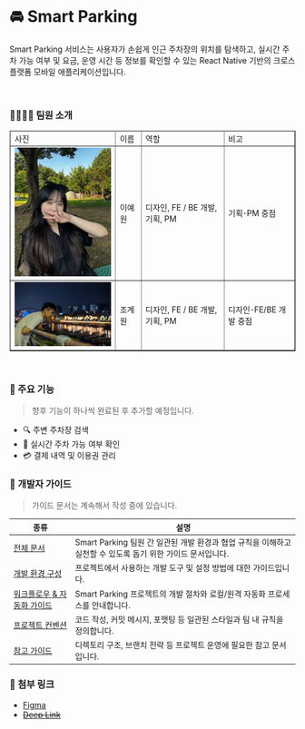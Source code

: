 # 🚘 Smart Parking

Smart Parking 서비스는 사용자가 손쉽게 인근 주차장의 위치를 탐색하고, 실시간 주차 가능 여부 및 요금, 운영 시간 등 정보를 확인할 수 있는 React Native 기반의 크로스 플랫폼 모바일 애플리케이션입니다.

<br />

### 🧑‍💻👩‍💻 팀원 소개

<table border="1">
  <thead>
    <tr>
      <td>사진</td>
      <td>이름</td>
      <td>역할</td>
      <td>비고</td>
    </tr>
  </thead>

  <tbody>
    <tr>
      <td><img src="./assets/images/docs/이예원.webp" alt="이예원" width=248/></td>
      <td>이예원</td>
      <td>디자인, FE / BE 개발, 기획, PM</td>
      <td>기획･PM 중점</td>
    </tr>
    <tr>
      <td><img src="./assets/images/docs/조계원.webp" alt="조계원" width=248 /></td>
      <td>조계원</td>
      <td>디자인, FE / BE 개발, 기획, PM</td>
      <td>디자인･FE/BE 개발 중점</td>
    </tr>
  </tbody>
</table>

<br />

### 📌 주요 기능

> 향후 기능이 하나씩 완료된 후 추가할 예정입니다.

- 🔍 주변 주차장 검색
- 📍 실시간 주차 가능 여부 확인
- 💳 결제 내역 및 이용권 관리

### 📑 개발자 가이드

> 가이드 문서는 계속해서 작성 중에 있습니다.

|종류|설명|
|--|--|
| [전체 문서](./docs/README.md) | Smart Parking 팀원 간 일관된 개발 환경과 협업 규칙을 이해하고 실천할 수 있도록 돕기 위한 가이드 문서입니다. |
| [개발 환경 구성](./docs/environment/README.md) | 프로젝트에서 사용하는 개발 도구 및 설정 방법에 대한 가이드입니다. |
| [워크플로우 & 자동화 가이드](./docs/workflows/README.md) | Smart Parking 프로젝트의 개발 절차와 로컬/원격 자동화 프로세스를 안내합니다. |
| [프로젝트 컨벤션](./docs/convention/README.md) | 코드 작성, 커밋 메시지, 포맷팅 등 일관된 스타일과 팀 내 규칙을 정의합니다. |
| [참고 가이드](./docs/guides/README.md) | 디렉토리 구조, 브랜치 전략 등 프로젝트 운영에 필요한 참고 문서입니다. |

### 🔗 첨부 링크
- [Figma](https://www.figma.com/design/YiRMpmptmkRIyNmpZa87co/Smart-Parking---Design-System?node-id=0-1&t=AJpGerxQWEKF7eey-1)
- ~~[Deep Link]()~~
